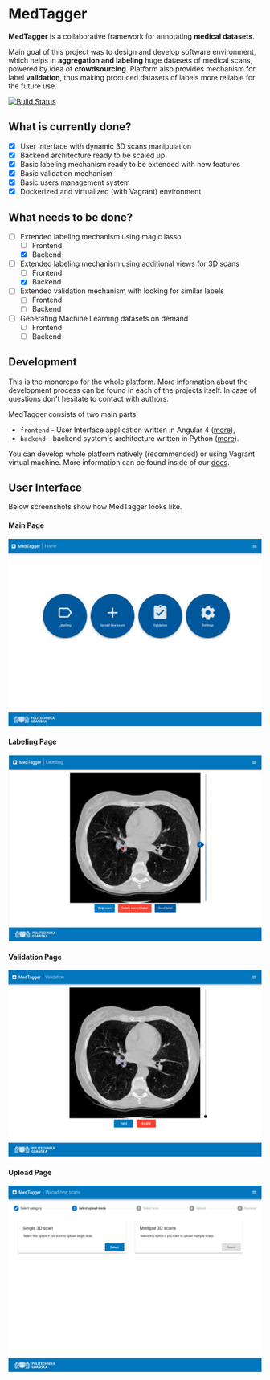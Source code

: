 # MedTagger

**MedTagger** is a collaborative framework for annotating **medical datasets**.

Main goal of this project was to design and develop software environment,
which helps in **aggregation and labeling** huge datasets of medical scans,
powered by idea of **crowdsourcing**. Platform also provides mechanism for
label **validation**, thus making produced datasets of labels more reliable
for the future use.

[![Build Status](https://travis-ci.com/jpowie01/MedTagger.svg?token=L7HTUx9jsBXG6tqCCqWJ&branch=master)](https://travis-ci.com/jpowie01/MedTagger)

## What is currently done?
 - [x] User Interface with dynamic 3D scans manipulation
 - [x] Backend architecture ready to be scaled up
 - [x] Basic labeling mechanism ready to be extended with new features
 - [x] Basic validation mechanism
 - [x] Basic users management system
 - [x] Dockerized and virtualized (with Vagrant) environment   

## What needs to be done?
 - [ ] Extended labeling mechanism using magic lasso
   - [ ] Frontend
   - [x] Backend
 - [ ] Extended labeling mechanism using additional views for 3D scans
   - [ ] Frontend
   - [x] Backend
 - [ ] Extended validation mechanism with looking for similar labels
   - [ ] Frontend
   - [ ] Backend
 - [ ] Generating Machine Learning datasets on demand
   - [ ] Frontend
   - [ ] Backend

## Development
This is the monorepo for the whole platform. More information about the
development process can be found in each of the projects itself. In case
of questions don't hesitate to contact with authors.

MedTagger consists of two main parts:
 - `frontend` - User Interface application written in Angular 4 ([more](/frontend)),
 - `backend` - backend system's architecture written in Python ([more](/backend)).

You can develop whole platform natively (recommended) or using Vagrant
 virtual machine. More information can be found inside of our [docs](/docs).

## User Interface
Below screenshots show how MedTagger looks like.

#### Main Page
![Main Page](/docs/assets/main_page.png)

#### Labeling Page
![Labeling Page](/docs/assets/labelling_page.png)

#### Validation Page
![Validation Page](docs/assets/validation_page.png)

#### Upload Page
![Upload Page](docs/assets/upload_page.png)
